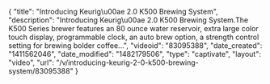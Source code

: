 {
    "title": "Introducing Keurig\u00ae 2.0 K500 Brewing System",
    "description": "Introducing Keurig\u00ae 2.0 K500 Brewing System.The K500 Series brewer features an 80 ounce water reservoir, extra large color touch display, programmable clock, an auto brew option,  a strength control setting for brewing bolder coffee...",
    "videoid": "83095388",
    "date_created": "1411562046",
    "date_modified": "1482179506",
    "type": "captivate",
    "layout": "video",
    "url": "\/v\/introducing-keurig-2-0-k500-brewing-system\/83095388"
}